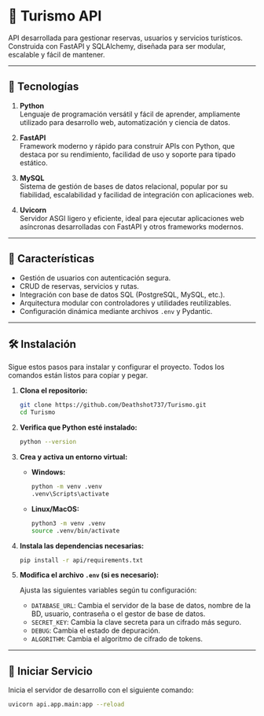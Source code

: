 # 🧭 Turismo API

API desarrollada para gestionar reservas, usuarios y servicios turísticos. Construida con FastAPI y SQLAlchemy, diseñada para ser modular, escalable y fácil de mantener.

---

## 🧰 Tecnologías

1. **Python**  
    Lenguaje de programación versátil y fácil de aprender, ampliamente utilizado para desarrollo web, automatización y ciencia de datos.

2. **FastAPI**  
    Framework moderno y rápido para construir APIs con Python, que destaca por su rendimiento, facilidad de uso y soporte para tipado estático.

3. **MySQL**  
    Sistema de gestión de bases de datos relacional, popular por su fiabilidad, escalabilidad y facilidad de integración con aplicaciones web.

4. **Uvicorn**  
    Servidor ASGI ligero y eficiente, ideal para ejecutar aplicaciones web asíncronas desarrolladas con FastAPI y otros frameworks modernos.

---

## 🚀 Características

- Gestión de usuarios con autenticación segura.
- CRUD de reservas, servicios y rutas.
- Integración con base de datos SQL (PostgreSQL, MySQL, etc.).
- Arquitectura modular con controladores y utilidades reutilizables.
- Configuración dinámica mediante archivos `.env` y Pydantic.

---

## 🛠 Instalación

Sigue estos pasos para instalar y configurar el proyecto. Todos los comandos están listos para copiar y pegar.

1. **Clona el repositorio:**

    ```bash
    git clone https://github.com/Deathshot737/Turismo.git
    cd Turismo
    ```

2. **Verifica que Python esté instalado:**

    ```bash
    python --version
    ```

3. **Crea y activa un entorno virtual:**

    - **Windows:**
        ```bash
        python -m venv .venv
        .venv\Scripts\activate
        ```
    - **Linux/MacOS:**
        ```bash
        python3 -m venv .venv
        source .venv/bin/activate
        ```

4. **Instala las dependencias necesarias:**

    ```bash
    pip install -r api/requirements.txt
    ```

5. **Modifica el archivo `.env` (si es necesario):**

    Ajusta las siguientes variables según tu configuración:

    - `DATABASE_URL`: Cambia el servidor de la base de datos, nombre de la BD, usuario, contraseña o el gestor de base de datos.
    - `SECRET_KEY`: Cambia la clave secreta para un cifrado más seguro.
    - `DEBUG`: Cambia el estado de depuración.
    - `ALGORITHM`: Cambia el algoritmo de cifrado de tokens.

---

## 🚦 Iniciar Servicio

Inicia el servidor de desarrollo con el siguiente comando:

```bash
uvicorn api.app.main:app --reload
```
